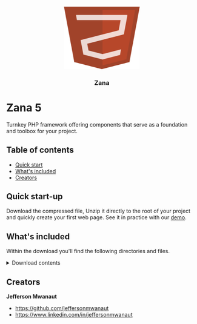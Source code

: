 <p align="center">
    <img src="public/img/icon.png" alt="Zana logo" width="200" height="165">
</p>

<h3 align="center">Zana</h3>

# Zana 5

Turnkey PHP framework offering components that serve as a foundation and toolbox for your project.

## Table of contents

- [Quick start](#quick-start-up)
- [What's included](#whats-included)
- [Creators](#creators)

## Quick start-up

Download the compressed file, Unzip it directly to the root of your project and quickly create your first web page. See it in practice with our [demo](#).


## What's included

Within the download you'll find the following directories and files.

<details>
  <summary>Download contents</summary>

  ```text
  zana/
  ├── config/
  │   ├── ABAC/
  │   │   └── policy.json
  │   ├── com.php
  │   ├── dev.php
  │   ├── mode.txt
  │   ├── modules.php
  │   └── prod.php
  ├── public/
  │   ├── css/
  │   │   └── app.css
  │   ├── img/
  │   │   ├── icon.png
  │   │   ├── zana-1.png
  │   │   └── zana-2.png
  │   ├── js/
  │   │   └── app.js
  │   └── app.php
  ├── src/
  │   ├── Doc/
  │   │   ├── Controller/
  │   │   │   └── DocController.php
  │   │   ├── view/
  │   │   │   ├── default.php
  │   │   │   ├── download.php
  │   │   │   ├── example.php
  │   │   │   └── structure.php
  │   │   └── Doc.php
  │   └── Main/
  │       ├── Controller/
  │       │   └── MainController.php
  │       ├── view/
  │       │   └── website-under-construction.php
  │       └── Main.php
  ├── template/
  │   ├── partial/
  │   │   ├── base-footer.inc.php
  │   │   └── base-header.inc.php
  │   ├── base.template.php
  │   └── zana.template.php
  ├── vendor/
  │   ├── zana/
  │   │   ├── ABAC/
  │   │   │   └── Policy.php
  │   │   ├── Config/
  │   │   │   ├── com.php
  │   │   │   ├── Config.php
  │   │   │   ├── dev.php
  │   │   │   ├── mode.txt
  │   │   │   ├── modules.php
  │   │   │   └── prod.php
  │   │   ├── Cookie/
  │   │   │   └── Cookie.php
  │   │   ├── Database/
  │   │   │   ├── Connection/
  │   │   │   │   ├── MySQLDB.php
  │   │   │   │   ├── PostgreSQLDB.php
  │   │   │   │   └── SQLiteDB.php
  │   │   │   ├── DAO/
  │   │   │   │   ├── MySQLDAP.php
  │   │   │   │   ├── PostgreDAO.php
  │   │   │   │   └── SQLiteAO.php
  │   │   │   ├── DbFactory.php
  │   │   │   └── DbType.php
  │   │   ├── Entity/
  │   │   │   ├── Entity.php
  │   │   │   └── JsonSerializableEntity.php
  │   │   ├── Http/
  │   │   │   ├── HttpException.php
  │   │   │   ├── HttpRequest.php
  │   │   │   ├── HttpResponse.php
  │   │   │   ├── Page.php
  │   │   │   └── PageFormat.php
  │   │   ├── Pattern/
  │   │   │   ├── DAO/
  │   │   │   │   ├── DAO.php
  │   │   │   │   └── IDAO.php
  │   │   │   ├── AbstractFactory.php
  │   │   │   └── Singleton.php
  │   │   ├── Router/
  │   │   │   ├── Route.php
  │   │   │   ├── Router.php
  │   │   │   └── RouterException.php
  │   │   ├── Session/
  │   │   │   ├── Session.php
  │   │   │   └── SessionInterface.php
  │   │   ├── Application.php
  │   │   ├── Controller.php
  │   │   ├── Exception.php
  │   │   └── Module.php
  │   └── autoload.php
  ├── .htaccess
  ├── composer.json
  ├── composer.lock
  └── README.md
  ```
</details>

## Creators

**Jefferson Mwanaut**

- <https://github.com/jeffersonmwanaut>
- <https://www.linkedin.com/in/jeffersonmwanaut>